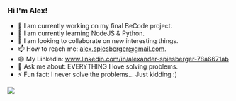 ### Hi I'm Alex!
- 🔭 I am currently working on my final BeCode project.
- 🌱 I am currently learning NodeJS & Python.
- 👯 I am looking to collaborate on new interesting things.
- 📫 How to reach me: alex.spiesberger@gmail.com.
- 😄 My Linkedin: www.linkedin.com/in/alexander-spiesberger-78a6671ab
- 💬 Ask me about: EVERYTHING I love solving problems.
- ⚡ Fun fact: I never solve the problems... Just kidding :)

<img src="https://github-readme-stats.vercel.app/api?username=AlexJS6&&show_icons=true&title_color=ffffff&icon_color=bb2acf&text_color=daf7dc&bg_color=151515">
<!--
**AlexJS6/AlexJS6** is a ✨ _special_ ✨ repository because its `README.md` (this file) appears on your GitHub profile.

Here are some ideas to get you started:

- 🔭 I’m currently working on my final BeCode project.
- 🌱 I’m currently learning Python.
- 👯 I’m looking to collaborate on new things.
- 🤔 I’m looking for help with ...
- 💬 Ask me about ...
- 📫 How to reach me: alex.spiesberger@gmail.com
- 😄 Pronouns: ...
- ⚡ Fun fact: 
-->
